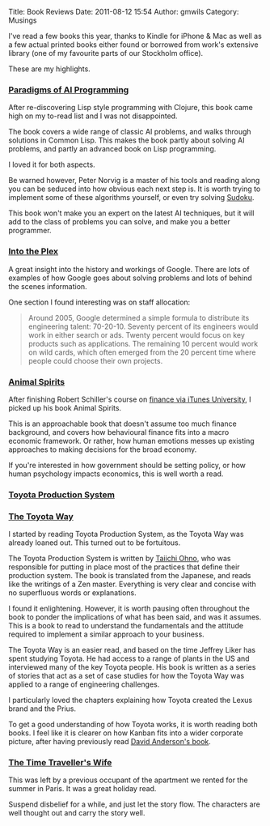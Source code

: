 Title: Book Reviews
Date: 2011-08-12 15:54
Author: gmwils
Category: Musings

I've read a few books this year, thanks to Kindle for iPhone & Mac as
well as a few actual printed books either found or borrowed from work's
extensive library (one of my favourite parts of our Stockholm office).

These are my highlights.

### [Paradigms of AI Programming][]

After re-discovering Lisp style programming with Clojure, this book came
high on my to-read list and I was not disappointed.

The book covers a wide range of classic AI problems, and walks through
solutions in Common Lisp. This makes the book partly about solving AI
problems, and partly an advanced book on Lisp programming.

I loved it for both aspects.

Be warned however, Peter Norvig is a master of his tools and reading
along you can be seduced into how obvious each next step is. It is worth
trying to implement some of these algorithms yourself, or even try
solving [Sudoku][].

This book won't make you an expert on the latest AI techniques, but it
will add to the class of problems you can solve, and make you a better
programmer.

### [Into the Plex][]

A great insight into the history and workings of Google. There are lots
of examples of how Google goes about solving problems and lots of behind
the scenes information.

One section I found interesting was on staff allocation:

> Around 2005, Google determined a simple formula to distribute its
> engineering talent: 70-20-10. Seventy percent of its engineers would
> work in either search or ads. Twenty percent would focus on key
> products such as applications. The remaining 10 percent would work on
> wild cards, which often emerged from the 20 percent time where people
> could choose their own projects.

### [Animal Spirits][]

After finishing Robert Schiller's course on [finance via iTunes
University][], I picked up his book Animal Spirits.

This is an approachable book that doesn't assume too much finance
background, and covers how behavioural finance fits into a macro
economic framework. Or rather, how human emotions messes up existing
approaches to making decisions for the broad economy.

If you're interested in how government should be setting policy, or how
human psychology impacts economics, this is well worth a read.

### [Toyota Production System][]

### [The Toyota Way][]

I started by reading Toyota Production System, as the Toyota Way was
already loaned out. This turned out to be fortuitous.

The Toyota Production System is written by [Taiichi Ohno][], who was
responsible for putting in place most of the practices that define their
production system. The book is translated from the Japanese, and reads
like the writings of a Zen master. Everything is very clear and concise
with no superfluous words or explanations.

I found it enlightening. However, it is worth pausing often throughout
the book to ponder the implications of what has been said, and was it
assumes. This is a book to read to understand the fundamentals and the
attitude required to implement a similar approach to your business.

The Toyota Way is an easier read, and based on the time Jeffrey Liker
has spent studying Toyota. He had access to a range of plants in the US
and interviewed many of the key Toyota people. His book is written as a
series of stories that act as a set of case studies for how the Toyota
Way was applied to a range of engineering challenges.

I particularly loved the chapters explaining how Toyota created the
Lexus brand and the Prius.

To get a good understanding of how Toyota works, it is worth reading
both books. I feel like it is clearer on how Kanban fits into a wider
corporate picture, after having previously read [David Anderson's
book][].

### [The Time Traveller's Wife][]

This was left by a previous occupant of the apartment we rented for the
summer in Paris. It was a great holiday read.

Suspend disbelief for a while, and just let the story flow. The
characters are well thought out and carry the story well.

  [Paradigms of AI Programming]: http://www.amazon.com/gp/product/1558601910/ref=as_li_ss_tl?ie=UTF8&tag=pseudofish-20&linkCode=as2&camp=217145&creative=399369&creativeASIN=1558601910
  [Sudoku]: http://norvig.com/sudoku.html
  [Into the Plex]: http://www.amazon.com/gp/product/1416596585/ref=as_li_ss_tl?ie=UTF8&tag=pseudofish-20&linkCode=as2&camp=217145&creative=399369&creativeASIN=1416596585
  [Animal Spirits]: http://www.amazon.com/gp/product/069114592X/ref=as_li_ss_tl?ie=UTF8&tag=pseudofish-20&linkCode=as2&camp=217145&creative=399369&creativeASIN=069114592X
  [finance via iTunes University]: http://itunes.apple.com/us/itunes-u/financial-markets-video/id341651306
  [Toyota Production System]: http://www.amazon.com/gp/product/0915299143/ref=as_li_ss_tl?ie=UTF8&tag=pseudofish-20&linkCode=as2&camp=217145&creative=399369&creativeASIN=0915299143
  [The Toyota Way]: http://www.amazon.com/gp/product/0071392319/ref=as_li_ss_tl?ie=UTF8&tag=pseudofish-20&linkCode=as2&camp=217145&creative=399369&creativeASIN=0071392319
  [Taiichi Ohno]: http://en.wikipedia.org/wiki/Taiichi_Ohno
  [David Anderson's book]: http://pseudofish.com/blog/2011/04/19/kanban-agile-development/
  [The Time Traveller's Wife]: http://www.amazon.com/gp/product/015602943X/ref=as_li_ss_tl?ie=UTF8&tag=pseudofish-20&linkCode=as2&camp=217145&creative=399369&creativeASIN=015602943X
